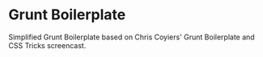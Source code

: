 Grunt Boilerplate
================

Simplified Grunt Boilerplate based on Chris Coyiers' Grunt Boilerplate and CSS Tricks screencast.
